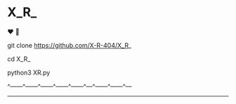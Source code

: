 # X_R_

  ❤  💝


  git clone https://github.com/X-R-404/X_R_

  cd X_R_

  python3 XR.py


^——^——^——^——^——^—^——^——^—
_________________________
